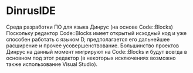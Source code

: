 # DinrusIDE
Среда разработки ПО для языка Динрус (на основе Code::Blocks)
Поскольку редактор Code::Blocks имеет открытый исходный код и уже способен работать с языком D,
предполагается его дальнейшее расширение и прочее усовершенствование.
Большинство проектов Динрус на данный момент мигрируют на Code::Blocks и
будут всегда в основном под этот редактор (в некоторых исключениях
возможно также использование Visual Studio).
